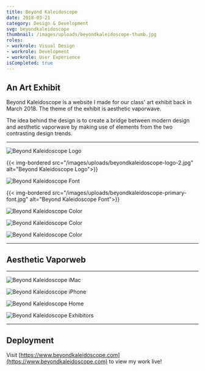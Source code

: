 ```yaml
---
title: Beyond Kaleidoscope
date: 2018-03-21
category: Design & Development
svg: beyondkaleidoscope
thumbnail: /images/uploads/beyondkaleidoscope-thumb.jpg
roles:
- workrole: Visual Design
- workrole: Development
- workrole: User Experience
isCompleted: true
---
```


## An Art Exhibit

Beyond Kaleidoscope is a website I made for our class' art exhibit back in March 2018. The theme of the exhibit is aesthetic vaporwave.

The idea behind the design is to create a bridge between modern design and aesthetic vaporwave by making use of elements from the two contrasting design trends.

***

![Beyond Kaleidoscope Logo][logo1]

{{< img-bordered src="/images/uploads/beyondkaleidoscope-logo-2.jpg" alt="Beyond Kaleidoscope Logo">}}

![Beyond Kaleidoscope Font][primaryfont]

{{< img-bordered src="/images/uploads/beyondkaleidoscope-primary-font.jpg" alt="Beyond Kaleidoscope Font">}}

![Beyond Kaleidoscope Color][color1]

![Beyond Kaleidoscope Color][color2]

![Beyond Kaleidoscope Color][color3]

***

## Aesthetic Vaporweb

***

![Beyond Kaleidoscope iMac][imac]

![Beyond Kaleidoscope iPhone][iphone]

![Beyond Kaleidoscope Home][home]

![Beyond Kaleidoscope Exhibitors][exhibitors]

***

## Deployment

Visit [https://www.beyondkaleidoscope.com](https://www.beyondkaleidoscope.com) to view my work live!

[logo1]: /images/uploads/beyondkaleidoscope-logo-1.jpg
[logo2]: /images/uploads/beyondkaleidoscope-logo-2.jpg
[primaryfont]: /images/uploads/beyondkaleidoscope-secondary-font.jpg
[secondaryfont]: /images/uploads/beyondkaleidoscope-primary-font.jpg
[color1]: /images/uploads/beyondkaleidoscope-color-1.jpg
[color2]: /images/uploads/beyondkaleidoscope-color-2.jpg
[color3]: /images/uploads/beyondkaleidoscope-color-3.jpg
[imac]: /images/uploads/beyondkaleidoscope-mockup-imac.jpg
[iphone]: /images/uploads/beyondkaleidoscope-mockup-iphone.jpg
[home]: /images/uploads/beyondkaleidoscope-home.jpg
[exhibitors]: /images/uploads/beyondkaleidoscope-exhibitors.jpg